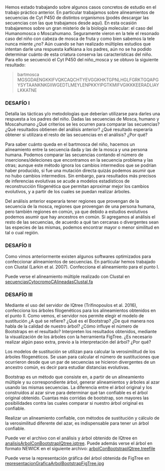 Hemos estado trabajando sobre algunos casos concretos de estudio en el trabajo práctico anterior. En particular trabajamos sobre alineamientos de secuencias de Cyt P450 de distintos organismos (podés descargar las secuencias con las que trabajamos desde aquí). En esta ocasión trabajaremos sobre un gran misterio de la biología molecular: el caso del Humanomosca o Moscahumano. Seguramente vieron en la tele el resonado caso del niño con cabeza de mosca de fruta y como bien sabemos la tele nunca miente ¿no? Aún cuando se han realizado múltiples estudios que intentan darle una respuesta kafkiana a los padres, aún no se ha podido determinar cuánto de esta criatura conserva las características del niño. Para ello se secuenció el Cyt P450 del niño_mosca y se obtuvo la siguiente resultado:
> bartmosca 
> MGSGDAENGKKIFVQKCAQCHTYEVGGKHKTGPNLHGLFGRKTGQAPGYSYTAANKNKGIIWGEDTLMEYLENPKKYIPGTKMIFVGIKKKEERADLIAYLKKATNE

### DESAFÍO I
Detalla las tácticas y/o metodologías que deberían utilizarse 
para darles una respuesta a los padres del niño. Dadas las 
secuencias de Mosca, humano y Moscahumano ¿Qué criterios se 
les ocurren para comparar las secuencias? ¿Qué resultados 
obtienen del análisis anterior? ¿Qué resultado esperaría 
obtener si utilizara el resto de las secuencias en el análisis? 
¿Por qué?

Para saber cuánto queda en el bartmosca del niño, hacemos un 
alineamiento entre la secuencia dada y las de la mosca y una 
persona humana. Podemos comparar las secuencias contando el 
número de inserciones/deleciones que encontramos en la secuencia 
problema y las otras; aunque este método ignora los cambios 
intermedios que se podrían haber producido, si fue una mutación 
directa quizás podemos asumir que no hubo cambios intermedios. 
Sin embargo, para resultados más precisos de inferencias 
evolutivas se acude a modelos estadísticos de reconstrucción 
filogenética que permitan aproximar 
mejor los cambios evolutivos, y a partir de los cuales se puedan 
realizar árboles.

Del análisis anterior esperaría tener regiones que provengan de 
la secuencia de la mosca, regiones que provengan de una persona 
humana, pero también regiones en común, ya que debido a estudios 
evolutivos podemos asumir que hay ancestros en común. Si agregamos 
al análisis el resto de las secuencias, de acuerdo a qué tan 
cercanas o divergentes sean las especies de las mismas, podemos 
encontrar mayor o menor similitud en tal o cual región.


### DESAFÍO II
Como vimos anteriormente existen algunos softwares optimizados 
para confeccionar alineamientos de secuencias. En particular 
hemos trabajado con Clustal (Larkin et al. 2007). Confecciona 
el alineamiento para el punto I.

Puede verse el alineamiento múltiple realizado con Clustal en [secuenciasCytocromoCAlineadasClustal.fa](secuenciasCytocromoCAlineadasClustal.fa)

### DESAFÍO III
Mediante el uso del servidor de IQtree (Trifinopoulos et al. 2016), 
confecciona los árboles filogenéticos para los alineamientos 
obtenidos en el punto II. Como vemos, el servidor nos permite 
elegir el modelo de sustitución ¿A qué se refiere? ¿Qué es el 
Bootstrap? ¿De qué manera nos habla de la calidad de nuestro árbol? 
¿Cómo influye el número de Bootstraps en el resultado? 
Interpreten los resultados obtenidos, mediante la visualización 
de los árboles con la herramienta FigTree. ¿Es necesario realizar 
algún paso extra, previo a la interpretación del árbol? ¿Por qué?

Los modelos de sustitución se utilizan para calcular la verosimilitud 
de los árboles filogenéticos. Se usan para calcular el número de 
sustituciones que ocurrieron desde que un par de secuencias se 
hicieron divergentes de un ancestro común, es decir para estudiar 
distancias evolutivas.

Bootstrap es un método que consiste en, a partir de un alineamiento 
múltiple y su correspondiente árbol, generar alineamientos y 
árboles al azar usando las mismas secuencias. La diferencia entre 
el árbol original y los construídos al azar sirve para determinar 
qué tan confiable es el árbol original obtenido. Cuantas más 
corridas de bootstrap, son mayores las posibilidades contra las 
cuales comparar si nuestro árbol original es confiable.

Realizar un alineamiento confiable, con métodos de sustitución y 
cálculo de la verosimilitud diferente del azar, es indispensable 
para tener un árbol confiable.

Puede ver el archivo con el análisis y árbol obtenido de IQtree en [analisisArbolConBootstrapIQtree.iqtree](analisisArbolConBootstrapIQtree.iqtree). 
Puede además verse el árbol en formato NEWICK en el siguiente archivo: [arbolConBootstrapIQtree.treefile](arbolConBootstrapIQtree.treefile)

Puede verse la representación gráfica del árbol obtenida de FigTree en [representacionGraficaArbolBootstrapFigTree.jpg](representacionGraficaArbolBootstrapFigTree.jpg)